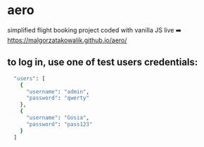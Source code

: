 # aero

simplified flight booking project coded with vanilla JS
live :arrow_right: https://malgorzatakowalik.github.io/aero/

## to log in, use one of test users credentials: 
```bash
  "users": [
    {
      "username": "admin",
      "password": "qwerty"
    },
    {
      "username": "Gosia",
      "password": "pass123"
    }
  ]
```
    
